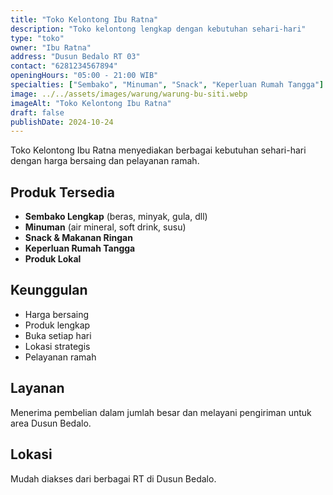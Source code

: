```yaml
---
title: "Toko Kelontong Ibu Ratna"
description: "Toko kelontong lengkap dengan kebutuhan sehari-hari"
type: "toko"
owner: "Ibu Ratna"
address: "Dusun Bedalo RT 03"
contact: "6281234567894"
openingHours: "05:00 - 21:00 WIB"
specialties: ["Sembako", "Minuman", "Snack", "Keperluan Rumah Tangga"]
image: ../../assets/images/warung/warung-bu-siti.webp
imageAlt: "Toko Kelontong Ibu Ratna"
draft: false
publishDate: 2024-10-24
---
```


Toko Kelontong Ibu Ratna menyediakan berbagai kebutuhan sehari-hari dengan harga bersaing dan pelayanan ramah.

## Produk Tersedia

- **Sembako Lengkap** (beras, minyak, gula, dll)
- **Minuman** (air mineral, soft drink, susu)
- **Snack & Makanan Ringan**
- **Keperluan Rumah Tangga**
- **Produk Lokal**

## Keunggulan

- Harga bersaing
- Produk lengkap
- Buka setiap hari
- Lokasi strategis
- Pelayanan ramah

## Layanan

Menerima pembelian dalam jumlah besar dan melayani pengiriman untuk area Dusun Bedalo.

## Lokasi

Mudah diakses dari berbagai RT di Dusun Bedalo.
